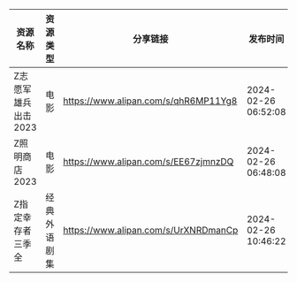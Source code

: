 | 资源名称         | 资源类型   | 分享链接                                 | 发布时间                |
| ------------ | ------ | ------------------------------------ | ------------------- |
| Z志愿军雄兵出击2023 | 电影     | https://www.alipan.com/s/qhR6MP11Yg8 | 2024-02-26 06:52:08 |
| Z照明商店2023    | 电影     | https://www.alipan.com/s/EE67zjmnzDQ | 2024-02-26 06:48:08 |
| Z指定幸存者三季全    | 经典外语剧集 | https://www.alipan.com/s/UrXNRDmanCp | 2024-02-26 10:46:22 |
